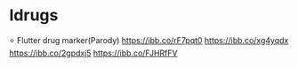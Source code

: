 # Idrugs
:star: Flutter drug marker(Parody)
https://ibb.co/rF7pqt0
https://ibb.co/xg4yqdx
https://ibb.co/2gpdxj5
https://ibb.co/FJHRfFV
